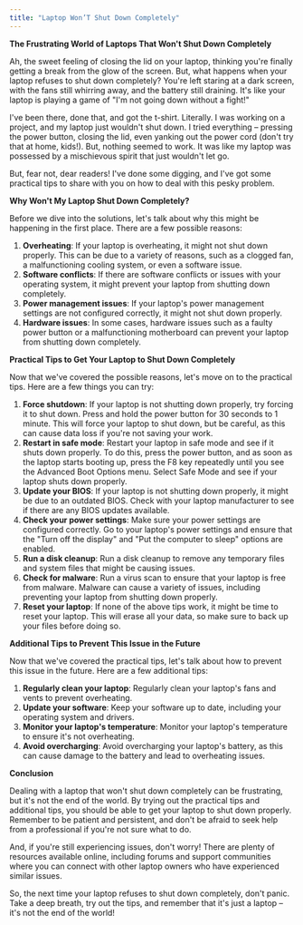 ```yaml
---
title: "Laptop Won’T Shut Down Completely"
---
```


**The Frustrating World of Laptops That Won't Shut Down Completely**

 Ah, the sweet feeling of closing the lid on your laptop, thinking you're finally getting a break from the glow of the screen. But, what happens when your laptop refuses to shut down completely? You're left staring at a dark screen, with the fans still whirring away, and the battery still draining. It's like your laptop is playing a game of "I'm not going down without a fight!"

I've been there, done that, and got the t-shirt. Literally. I was working on a project, and my laptop just wouldn't shut down. I tried everything – pressing the power button, closing the lid, even yanking out the power cord (don't try that at home, kids!). But, nothing seemed to work. It was like my laptop was possessed by a mischievous spirit that just wouldn't let go.

But, fear not, dear readers! I've done some digging, and I've got some practical tips to share with you on how to deal with this pesky problem.

**Why Won't My Laptop Shut Down Completely?**

Before we dive into the solutions, let's talk about why this might be happening in the first place. There are a few possible reasons:

1. **Overheating**: If your laptop is overheating, it might not shut down properly. This can be due to a variety of reasons, such as a clogged fan, a malfunctioning cooling system, or even a software issue.
2. **Software conflicts**: If there are software conflicts or issues with your operating system, it might prevent your laptop from shutting down completely.
3. **Power management issues**: If your laptop's power management settings are not configured correctly, it might not shut down properly.
4. **Hardware issues**: In some cases, hardware issues such as a faulty power button or a malfunctioning motherboard can prevent your laptop from shutting down completely.

**Practical Tips to Get Your Laptop to Shut Down Completely**

Now that we've covered the possible reasons, let's move on to the practical tips. Here are a few things you can try:

1. **Force shutdown**: If your laptop is not shutting down properly, try forcing it to shut down. Press and hold the power button for 30 seconds to 1 minute. This will force your laptop to shut down, but be careful, as this can cause data loss if you're not saving your work.
2. **Restart in safe mode**: Restart your laptop in safe mode and see if it shuts down properly. To do this, press the power button, and as soon as the laptop starts booting up, press the F8 key repeatedly until you see the Advanced Boot Options menu. Select Safe Mode and see if your laptop shuts down properly.
3. **Update your BIOS**: If your laptop is not shutting down properly, it might be due to an outdated BIOS. Check with your laptop manufacturer to see if there are any BIOS updates available.
4. **Check your power settings**: Make sure your power settings are configured correctly. Go to your laptop's power settings and ensure that the "Turn off the display" and "Put the computer to sleep" options are enabled.
5. **Run a disk cleanup**: Run a disk cleanup to remove any temporary files and system files that might be causing issues.
6. **Check for malware**: Run a virus scan to ensure that your laptop is free from malware. Malware can cause a variety of issues, including preventing your laptop from shutting down properly.
7. **Reset your laptop**: If none of the above tips work, it might be time to reset your laptop. This will erase all your data, so make sure to back up your files before doing so.

**Additional Tips to Prevent This Issue in the Future**

Now that we've covered the practical tips, let's talk about how to prevent this issue in the future. Here are a few additional tips:

1. **Regularly clean your laptop**: Regularly clean your laptop's fans and vents to prevent overheating.
2. **Update your software**: Keep your software up to date, including your operating system and drivers.
3. **Monitor your laptop's temperature**: Monitor your laptop's temperature to ensure it's not overheating.
4. **Avoid overcharging**: Avoid overcharging your laptop's battery, as this can cause damage to the battery and lead to overheating issues.

**Conclusion**

Dealing with a laptop that won't shut down completely can be frustrating, but it's not the end of the world. By trying out the practical tips and additional tips, you should be able to get your laptop to shut down properly. Remember to be patient and persistent, and don't be afraid to seek help from a professional if you're not sure what to do.

And, if you're still experiencing issues, don't worry! There are plenty of resources available online, including forums and support communities where you can connect with other laptop owners who have experienced similar issues.

So, the next time your laptop refuses to shut down completely, don't panic. Take a deep breath, try out the tips, and remember that it's just a laptop – it's not the end of the world!